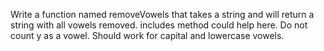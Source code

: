 Write a function named removeVowels that takes a string and will return a string with all vowels removed. includes method could help here. Do not count y as a vowel. Should work for capital and lowercase vowels.



